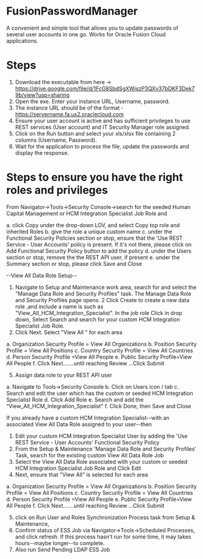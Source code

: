 # FusionPasswordManager
A convenient and simple tool that allows you to update passwords of several user accounts in one go. Works for Oracle Fusion Cloud applications.

# Steps

1.  Download the executable from here -> https://drive.google.com/file/d/1FcG8SbdSgXWiszP3QXv37bDKF3Dek79b/view?usp=sharing
2.  Open the exe. Enter your instance URL, Username, password.
3.  The instance URL should be of the format - https://servername.fa.us2.oraclecloud.com
4.  Ensure your user account is active and has sufficient privileges to use REST services (User account) and IT Security Manager role assigned.
4.  Click on the Run button and select your xls/xlsx file containing 2 columns (Username, Password).
5.  Wait for the application to process the file, update the passwords and display the response.



# Steps to ensure you have the right roles and privileges

From Navigator->Tools->Security Console->search for the seeded Human Capital Management or HCM Integration Specialist Job Role and

a. click Copy under the drop-down LOV, and select Copy top role and inherited Roles
b. give the role a unique custom name
c. under the Functional Security Policies section or stop, ensure that the 'Use REST Service - User Accounts' policy is present. If it's not there, please click on Add Functional Security Policy button to add the policy
d. under the Users section or stop, remove the the REST API user, if present
e. under the Summary section or stop, please click Save and Close

--View All Data Role Setup--

1. Navigate to Setup and Maintenance work area, search for and select the "Manage Data Role and Security Profiles" task. The Manage Data Role and Security Profiles page opens.
2 Click Create to create a new data role ,and include a name is such as "View_All_HCM_Integration_Specialist". In the job role Click in drop down, Select Search and search for your custom HCM Integration Specialist Job Role.
4. Click Next. Select "View All " for each area

a. Organization Security Profile = View All Organizations
b. Position Security Profile = View All Positions
c. Country Security Profile = View All Countries
d. Person Security Profile =View All People
e. Public Security Profile=View All People
f. Click Next.......until reaching Review ...Click Submit

5. Assign data role to your REST API user

a. Navigate to Tools->Security Console
b. Click on Users icon / tab
c. Search and edit the user which has the custom or seeded HCM Integration Specialist Role
d. Click Add Role
e. Search and add the “View_All_HCM_Integration_Specialist"
f. Click Done, then Save and Close

If you already have a custom HCM Integration Specialist--with an associated View All Data Role assigned to your user--then

1. Edit your custom HCM Integration Specialist User by adding the 'Use REST Service - User Accounts' Functional Security Policy
2. From the Setup & Maintenance 'Manage Data Role and Security Profiles' Task, search for the existing custom View All Data Role Job
3. Select the View All Data Role associated with your custom or seeded HCM Integration Specialist Job Role and Click Edit
4. Next, ensure that "View All" is selected for each area

a. Organization Security Profile = View All Organizations
b. Position Security Profile = View All Positions
c. Country Security Profile = View All Countries
d. Person Security Profile =View All People
e. Public Security Profile=View All People
f. Click Next.......until reaching Review ...Click Submit

5. click on Run User and Roles Synchronization Process task from Setup & Maintenance,
6. Confirm status of ESS Job via Navigator->Tools->Scheduled Processes, and click refresh. If this process hasn't run for some time, it may takes hours--maybe longer--to complete.
7. Also run Send Pending LDAP ESS Job
